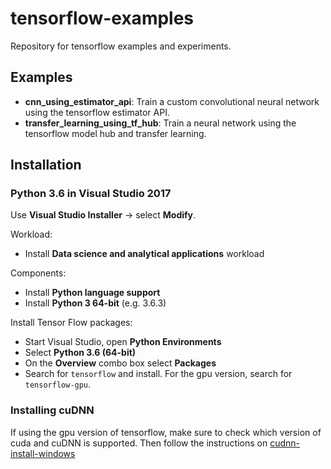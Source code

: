 tensorflow-examples
=====================

Repository for tensorflow examples and experiments.

## Examples

 * **cnn_using_estimator_api**: Train a custom convolutional neural network using the tensorflow estimator API.
 * **transfer_learning_using_tf_hub**: Train a neural network using the tensorflow model hub and transfer learning.

## Installation

### Python 3.6 in Visual Studio 2017
Use **Visual Studio Installer** -> select **Modify**.

Workload:
 * Install **Data science and analytical applications**  workload

Components:
 * Install **Python language support**
 * Install **Python 3 64-bit** (e.g. 3.6.3)

Install Tensor Flow packages:
 * Start Visual Studio, open **Python Environments**
 * Select **Python 3.6 (64-bit)**
 * On the **Overview** combo box select **Packages**
 * Search for `tensorflow` and install. For the gpu version, search for `tensorflow-gpu`.
 
### Installing cuDNN
If using the gpu version of tensorflow, make sure to check which version of cuda and cuDNN is supported. 
Then follow the instructions on [cudnn-install-windows](https://docs.nvidia.com/deeplearning/sdk/cudnn-install/index.html#install-windows)

